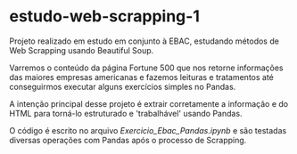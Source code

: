 # estudo-web-scrapping-1
Projeto realizado em estudo em conjunto à EBAC, estudando métodos de Web Scrapping usando Beautiful Soup.

Varremos o conteúdo da página Fortune 500 que nos retorne informações das maiores empresas americanas e fazemos leituras e tratamentos até conseguirmos executar alguns exercícios simples no Pandas.

A intenção principal desse projeto é extrair corretamente a informação e do HTML para torná-lo estruturado e 'trabalhável' usando Pandas.

O código é escrito no arquivo *Exercicio_Ebac_Pandas.ipynb*
e são testadas diversas operações com Pandas após o processo de Scrapping.
